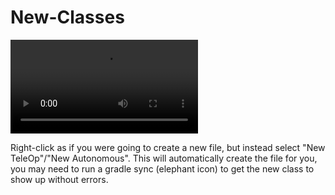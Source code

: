 # New-Classes


<video src="newClassDemo.mp4">
  Your browser does not support the video tag.
</video>

Right-click as if you were going to create a new file, but instead select "New TeleOp"/"New Autonomous". This will automatically create the file for you, you may need to run a gradle sync (elephant icon) to get the new class to show up without errors.